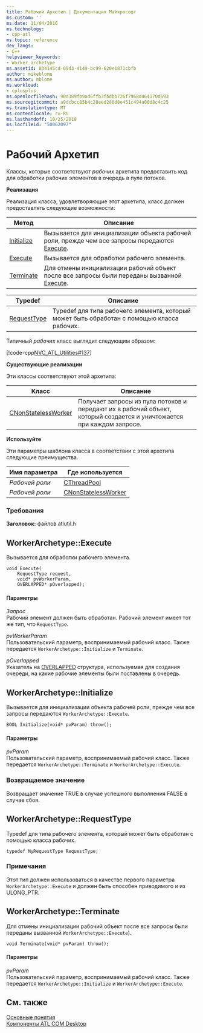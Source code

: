 ```yaml
---
title: Рабочий Архетип | Документация Майкрософт
ms.custom: ''
ms.date: 11/04/2016
ms.technology:
- cpp-atl
ms.topic: reference
dev_langs:
- C++
helpviewer_keywords:
- Worker archetype
ms.assetid: 834145cd-09d3-4149-bc99-620e1871cbfb
author: mikeblome
ms.author: mblome
ms.workload:
- cplusplus
ms.openlocfilehash: 90d389fb9ad6ffb3fbdbb726f7968d464170d693
ms.sourcegitcommit: a9dcbcc85b4c28eed280d8e451c494a00d8c4c25
ms.translationtype: MT
ms.contentlocale: ru-RU
ms.lasthandoff: 10/25/2018
ms.locfileid: "50062097"
---
```

# <a name="worker-archetype"></a>Рабочий Архетип

Классы, которые соответствуют *рабочих* архетипа предоставить код для обработки рабочих элементов в очередь в пуле потоков.

**Реализация**

Реализация класса, удовлетворяющие этот архетипа, класс должен предоставлять следующие возможности:

|Метод|Описание|
|------------|-----------------|
|[Initialize](#initialize)|Вызывается для инициализации объекта рабочей роли, прежде чем все запросы передаются [Execute](#execute).|
|[Execute](#execute)|Вызывается для обработки рабочего элемента.|
|[Terminate](#terminate)|Для отмены инициализации рабочий объект после все запросы были переданы вызванной [Execute](#execute).|

|Typedef|Описание|
|-------------|-----------------|
|[RequestType](#requesttype)|Typedef для типа рабочего элемента, который может быть обработан с помощью класса рабочих.|

Типичный *рабочих* класс выглядит следующим образом:

[!code-cpp[NVC_ATL_Utilities#137](../../atl/codesnippet/cpp/worker-archetype_1.cpp)]

**Существующие реализации**

Эти классы соответствуют этой архетипа:

|Класс|Описание|
|-----------|-----------------|
|[CNonStatelessWorker](../../atl/reference/cnonstatelessworker-class.md)|Получает запросы из пула потоков и передают их в рабочий объект, который создается и уничтожается при каждом запросе.|

**Используйте**

Эти параметры шаблона класса в соответствии с этой архетипа следующие преимущества.

|Имя параметра|Где используется|
|--------------------|-------------|
|*Рабочей роли*|[CThreadPool](../../atl/reference/cthreadpool-class.md)|
|*Рабочей роли*|[CNonStatelessWorker](../../atl/reference/cnonstatelessworker-class.md)|

### <a name="requirements"></a>Требования

**Заголовок:** файлов atlutil.h

## <a name="execute"></a>WorkerArchetype::Execute

Вызывается для обработки рабочего элемента.

```
void Execute(
    RequestType request,
    void* pvWorkerParam,
    OVERLAPPED* pOverlapped);
```

#### <a name="parameters"></a>Параметры

*Запрос*<br/>
Рабочий элемент должен быть обработан. Рабочий элемент имеет тот же тип, что `RequestType`.

*pvWorkerParam*<br/>
Пользовательский параметр, воспринимаемый рабочий класс. Также передается `WorkerArchetype::Initialize` и `Terminate`.

*pOverlapped*<br/>
Указатель на [OVERLAPPED](/windows/desktop/api/minwinbase/ns-minwinbase-_overlapped) структура, используемая для создания очереди, на какие рабочие элементы были поставлены в очередь.

## <a name="initialize"></a> WorkerArchetype::Initialize

Вызывается для инициализации объекта рабочей роли, прежде чем все запросы передаются `WorkerArchetype::Execute`.
```
BOOL Initialize(void* pvParam) throw();
```

#### <a name="parameters"></a>Параметры

*pvParam*<br/>
Пользовательский параметр, воспринимаемый рабочий класс. Также передается `WorkerArchetype::Terminate` и `WorkerArchetype::Execute`.

### <a name="return-value"></a>Возвращаемое значение

Возвращает значение TRUE в случае успешного выполнения FALSE в случае сбоя.

## <a name="requesttype"></a> WorkerArchetype::RequestType

Typedef для типа рабочего элемента, который может быть обработан с помощью класса рабочих.

```
typedef MyRequestType RequestType;
```

### <a name="remarks"></a>Примечания

Этот тип должен использоваться в качестве первого параметра `WorkerArchetype::Execute` и должен быть способен приводимого и из ULONG_PTR.

## <a name="terminate"></a> WorkerArchetype::Terminate

Для отмены инициализации рабочий объект после все запросы были переданы вызванной `WorkerArchetype::Execute`).

```
void Terminate(void* pvParam) throw();
```

#### <a name="parameters"></a>Параметры

*pvParam*<br/>
Пользовательский параметр, воспринимаемый рабочий класс. Также передается `WorkerArchetype::Initialize` и `WorkerArchetype::Execute`.

## <a name="see-also"></a>См. также

[Основные понятия](../../atl/active-template-library-atl-concepts.md)<br/>
[Компоненты ATL COM Desktop](../../atl/atl-com-desktop-components.md)


